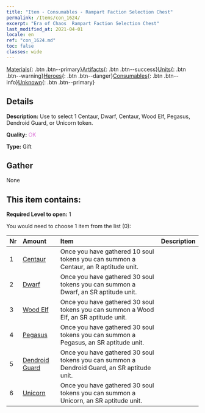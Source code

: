 ```yaml
---
title: "Item - Consumables - Rampart Faction Selection Chest"
permalink: /Items/con_1624/
excerpt: "Era of Chaos  Rampart Faction Selection Chest"
last_modified_at: 2021-04-01
locale: en
ref: "con_1624.md"
toc: false
classes: wide
---
```

 [Materials](/Items/){: .btn .btn--primary}[Artifacts](/Items/Artifacts/){: .btn .btn--success}[Units](/Items/Units/){: .btn .btn--warning}[Heroes](/Items/Heroes/){: .btn .btn--danger}[Consumables](/Items/Consumables/){: .btn .btn--info}[Unknown](/Items/Unknown/){: .btn .btn--primary}

## Details
 **Description:** Use to select 1 Centaur, Dwarf, Centaur, Wood Elf, Pegasus, Dendroid Guard, or Unicorn token.

 **Quality:** <span style="color: #DA70D6">OK</span>

 **Type:** Gift

## Gather

  None

## This item contains:

 **Required Level to open:** 1

 You would need to choose 1 item from the list (0):

  | Nr | Amount |     Item    | Description |
  |:---|:-------|:------------|:-----------:|
  | 1 | [Centaur](/Items/unt_199/) | Once you have gathered 10 soul tokens you can summon a Centaur, an R aptitude unit. | 
  | 2 | [Dwarf](/Items/unt_200/) | Once you have gathered 30 soul tokens you can summon a Dwarf, an SR aptitude unit. | 
  | 3 | [Wood Elf](/Items/unt_201/) | Once you have gathered 30 soul tokens you can summon a Wood Elf, an SR aptitude unit. | 
  | 4 | [Pegasus](/Items/unt_202/) | Once you have gathered 30 soul tokens you can summon a Pegasus, an SR aptitude unit. | 
  | 5 | [Dendroid Guard](/Items/unt_203/) | Once you have gathered 30 soul tokens you can summon a Dendroid Guard, an SR aptitude unit. | 
  | 6 | [Unicorn](/Items/unt_204/) | Once you have gathered 30 soul tokens you can summon a Unicorn, an SR aptitude unit. | 
